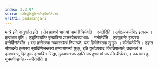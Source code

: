 ```yaml
---
index: 3.3.97
sutra: ऊतियूतिजूतिसातिहेतिकीर्तयश्च
vritti: padamanjari
---
```


 मन्त्रे इति नानुवर्तत इति । तेन ब्राह्मणे भाषायां चाथं विधिर्भवति । स्यतेरिति । ठ्षोऽन्तकर्मणिऽ इत्यस्य । हत्वाभाव इति । ठ्द्यतिस्यतिऽ इत्यादिना प्राप्तस्येत्वस्याभावः । सनोतेर्वेति । ठ्षणुदानेऽ इत्यस्य । हन्तेर्हिनोतेर्वोत । यदा हन्तेस्तदा नकारस्येत्वं निपात्यते, यदा हिनोतेस्तदा तु गुणः । कीर्तयतेरिति । ठ्कृत संशब्दनेऽ इत्यस्य चुरादिणिजन्तस्य ठ्ण्यासश्रन्यो युच्ऽ, इति युचोऽपवादः क्तिन्निपात्यते, उदांतत्वं च । इडभावस्तु ठ्तितुत्रऽ इत्यादिना सिद्धः, ठुपधायाश्चऽ ठ्हलि चऽ ठुपधायां चऽ इति दीर्घत्वम् । कालापास्तु युचमपीच्छन्ति---कीर्तनेति ॥